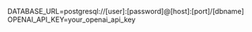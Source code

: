 DATABASE_URL=postgresql://[user]:[password]@[host]:[port]/[dbname]
OPENAI_API_KEY=your_openai_api_key